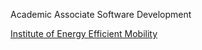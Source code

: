 Academic Associate
Software Development

<a href='https://www.h-ka.de/en/ieem/team'>Institute of Energy Efficient Mobility</a>